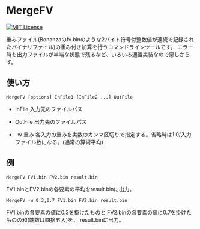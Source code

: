 MergeFV
=======
[![MIT License](http://img.shields.io/badge/license-MIT-blue.svg?style=flat)](LICENSE)

重みファイル(Bonanzaのfv.binのような2バイト符号付整数値が連続で記録されたバイナリファイル)の重み付き加算を行うコマンドラインツールです。
エラー時も出力ファイルが半端な状態で残るなど、いろいろ適当実装なので悪しからず。


使い方
----
    MergeFV [options] InFile1 [InFile2 ...] OutFile

* InFile     入力元のファイルパス
* OutFile    出力先のファイルパス

* -w 重み     各入力の重みを実数のカンマ区切りで指定する。省略時は1.0/入力ファイル数になる。(通常の算術平均)


例
----
    MergeFV FV1.bin FV2.bin result.bin

FV1.binとFV2.binの各要素の平均をresult.binに出力。

    MergeFV -w 0.3,0.7 FV1.bin FV2.bin result.bin

FV1.binの各要素の値に0.3を掛けたものと
FV2.binの各要素の値に0.7を掛けたものの和(端数は四捨五入)を、
result.binに出力。
